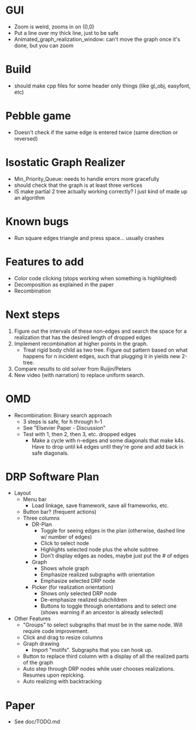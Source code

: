GUI
============
- Zoom is weird, zooms in on (0,0)
- Put a line over my thick line, just to be safe
- Animated_graph_realization_window: can't move the graph once it's done, but you can zoom

Build
============
- should make cpp files for some header only things (like gl_obj, easyfont, etc)

Pebble game
============
- Doesn't check if the same edge is entered twice (same direction or reversed)

Isostatic Graph Realizer
============
- Min_Priority_Queue: needs to handle errors more gracefully
- should check that the graph is at least three vertices
- IS make partial 2 tree actually working correctly? I just kind of made up an algorithm

Known bugs
============
- Run square edges triangle and press space... usually crashes

Features to add
============
- Color code clicking (stops working when something is highlighted)
- Decomposition as explained in the paper
- Recombination

Next steps
========
1. Figure out the intervals of these non-edges and search the space for a realization that has the desired length of dropped edges
2. Implement recombination at higher points in the graph.
    - Treat rigid body child as two tree. Figure out pattern based on what happens for n incident edges, such that plugging it in yields new 2-tree.
3. Compare results to old solver from Ruijin/Peters
4. New video (with narration) to replace uniform search.

OMD
========
- Recombination: Binary search approach
    - 3 steps is safe, for h through h-1
    - See "Elsevier Paper - Discussion"
    - Test with 1, then 2, then 3, etc. dropped edges
        - Make a cycle with n-edges and some diagonals that make k4s. Have to drop until k4 edges until they're gone and add back in safe diagonals.


DRP Software Plan
=========
- Layout
    - Menu bar
        - Load linkage, save framework, save all frameworks, etc.
    - Button bar? (frequent actions)
    - Three columns
        - DR-Plan
            - Toggle for seeing edges in the plan (otherwise, dashed line w/ number of edges)
            - Click to select node
            - Highlights selected node plus the whole subtree
            - Don't display edges as nodes, maybe just put the # of edges
        - Graph
            - Shows whole graph
            - Emphasize realized subgraphs with orientation
            - Emphasize selected DRP node
        - Picker (for realization orientation)
            - Shows only selected DRP node
            - De-emphasize realized subchildren
            - Buttons to toggle through orientations and to select one (shows warning if an ancestor is already selected)
- Other Features
    - "Groups" to select subgraphs that must be in the same node. Will require code improvement.
    - Click and drag to resize columns
    - Graph drawing
        - Import "motifs". Subgraphs that you can hook up.
    - Button to replace third column with a display of all the realized parts of the graph
    - Auto step through DRP nodes while user chooses realizations. Resumes upon repicking.
    - Auto realizing with backtracking


Paper
============
- See doc/TODO.md
